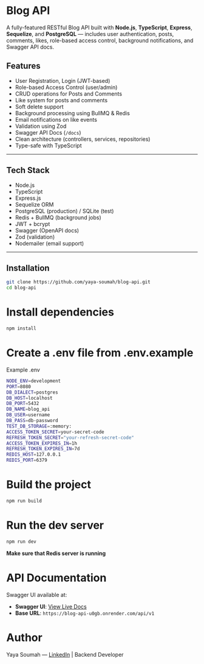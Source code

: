 # Blog API

A fully-featured RESTful Blog API built with **Node.js**, **TypeScript**, **Express**, **Sequelize**, and **PostgreSQL** — includes user authentication, posts, comments, likes, role-based access control, background notifications, and Swagger API docs.

## Features

- User Registration, Login (JWT-based)
- Role-based Access Control (user/admin)
- CRUD operations for Posts and Comments
- Like system for posts and comments
- Soft delete support
- Background processing using BullMQ & Redis
- Email notifications on like events
- Validation using Zod
- Swagger API Docs (`/docs`)
- Clean architecture (controllers, services, repositories)
- Type-safe with TypeScript

---

## Tech Stack

- Node.js
- TypeScript
- Express.js
- Sequelize ORM
- PostgreSQL (production) / SQLite (test)
- Redis + BullMQ (background jobs)
- JWT + bcrypt
- Swagger (OpenAPI docs)
- Zod (validation)
- Nodemailer (email support)

---

## Installation

```bash
git clone https://github.com/yaya-soumah/blog-api.git
cd blog-api
```

# Install dependencies

```bash
npm install
```

# Create a .env file from .env.example

Example .env

```bash
NODE_ENV=development
PORT=8080
DB_DIALECT=postgres
DB_HOST=localhost
DB_PORT=5432
DB_NAME=blog_api
DB_USER=username
DB_PASS=db-password
TEST_DB_STORAGE=:memory:
ACCESS_TOKEN_SECRET=your-secret-code
REFRESH_TOKEN_SECRET="your-refresh-secret-code"
ACCESS_TOKEN_EXPIRES_IN=1h
REFRESH_TOKEN_EXPIRES_IN=7d
REDIS_HOST=127.0.0.1
REDIS_PORT=6379
```

# Build the project

```bash
npm run build
```

# Run the dev server

```bash
npm run dev
```

**Make sure that Redis server is running**

# API Documentation

Swagger UI available at:

- **Swagger UI**: [View Live Docs](https://blog-api-u0gb.onrender.com/api-docs)
- **Base URL**: `https://blog-api-u0gb.onrender.com/api/v1`

# Author

Yaya Soumah — [LinkedIn](www.linkedin.com/in/yaya-soumah-11b75b1b9) | Backend Developer

